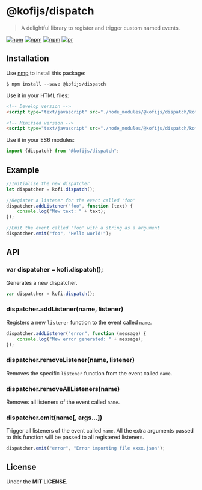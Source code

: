 # @kofijs/dispatch

> A delightful library to register and trigger custom named events. 

[![npm](https://img.shields.io/npm/v/@kofijs/dispatch.svg?style=flat-square)](https://www.npmjs.com/package/@kofijs/dispatch)
[![npm](https://img.shields.io/npm/dt/@kofijs/dispatch.svg?style=flat-square)](https://www.npmjs.com/package/@kofijs/dispatch)
[![npm](https://img.shields.io/npm/l/@kofijs/dispatch.svg?style=flat-square)](https://github.com/jmjuanes/kofi)
[![pr](https://img.shields.io/badge/PRs-welcome-brightgreen.svg?style=flat-square)]()


## Installation 

Use [nmp](https://npmjs.com) to install this package: 

```
$ npm install --save @kofijs/dispatch
```

Use it in your HTML files:

```html
<!-- Develop version -->
<script type="text/javascript" src="./node_modules/@kofijs/dispatch/kofi-dispatch.js"></script>

<!-- Minified version -->
<script type="text/javascript" src="./node_modules/@kofijs/dispatch/kofi-dispatch.min.js"></script>
```

Use it in your ES6 modules: 

```javascript
import {dispatch} from "@kofijs/dispatch";
```

## Example

```javascript
//Initialize the new dispatcher
let dispatcher = kofi.dispatch();

//Register a listener for the event called 'foo'
dispatcher.addListener("foo", function (text) {
    console.log("New text: " + text);
});

//Emit the event called 'foo' with a string as a argument
dispatcher.emit("foo", "Hello world!");
```

## API 

### var dispatcher = kofi.dispatch();

Generates a new dispatcher.

```javascript 
var dispatcher = kofi.dispatch();
```


### dispatcher.addListener(name, listener)

Registers a new `listener` function to the event called `name`.

```javascript 
dispatcher.addListener("error", function (message) {
    console.log("New error generated: " + message);
});
```

### dispatcher.removeListener(name, listener)

Removes the specific `listener` function from the event called `name`.

### dispatcher.removeAllListeners(name)

Removes all listeners of the event called `name`.

### dispatcher.emit(name[, args...])

Trigger all listeners of the event called `name`. All the extra arguments passed to this function will be passed to all registered listeners.

```javascript
dispatcher.emit("error", "Error importing file xxxx.json");
```

## License

Under the **MIT LICENSE**.


